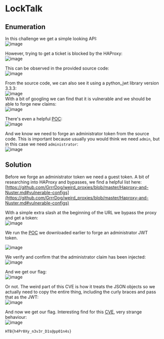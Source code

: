 # LockTalk

## Enumeration
In this challenge we get a simple looking API:  
![image](https://github.com/LazyTitan33/CTF-Writeups/assets/80063008/d7dcaf62-a1f2-425b-888d-43c92d50327d)

However, trying to get a ticket is blocked by the HAProxy:  
![image](https://github.com/LazyTitan33/CTF-Writeups/assets/80063008/23ad7ddf-b97d-4395-8564-b789b37ad38b)

This can be observed in the provided source code:  
![image](https://github.com/LazyTitan33/CTF-Writeups/assets/80063008/8160759c-2e3c-47bc-a878-846719a15d68)

From the source code, we can also see it using a python_jwt library version 3.3.3:  
![image](https://github.com/LazyTitan33/CTF-Writeups/assets/80063008/1f194dd1-7c7c-45e4-aa13-348b7f6d6b2c)  
With a bit of googling we can find that it is vulnerable and we should be able to forge new claims:  
![image](https://github.com/LazyTitan33/CTF-Writeups/assets/80063008/455650fc-47d4-445d-bd39-7c504e00cec9)

There's even a helpful [POC](https://github.com/user0x1337/CVE-2022-39227):  
![image](https://github.com/LazyTitan33/CTF-Writeups/assets/80063008/b9a745ac-37eb-4aa1-b232-39fe527b965a)

And we know we need to forge an administrator token from the source code. This is important because usually you would think we need `admin`, but in this case we need `administrator`:  
![image](https://github.com/LazyTitan33/CTF-Writeups/assets/80063008/cdb31685-2e33-4364-a753-ce16a8ee81d3)

## Solution
Before we forge an administrator token we need a guest token. A bit of researching into HAProxy and bypasses, we find a helpful list here:  
[https://github.com/GrrrDog/weird_proxies/blob/master/Haproxy-and-Nuster.md#vulnerable-configs](https://github.com/GrrrDog/weird_proxies/blob/master/Haproxy-and-Nuster.md#vulnerable-configs)

With a simple extra slash at the beginning of the URL we bypass the proxy and get a token:  
![image](https://github.com/LazyTitan33/CTF-Writeups/assets/80063008/a9454257-23ec-43cf-ac0c-52a51a4c9016)

We run the [POC](https://github.com/user0x1337/CVE-2022-39227) we downloaded earlier to forge an administrator JWT token.

![image](https://github.com/LazyTitan33/CTF-Writeups/assets/80063008/31fb72db-65f4-4fe5-b83c-cfac4d733db6)

We verify and confirm that the administrator claim has been injected:  
![image](https://github.com/LazyTitan33/CTF-Writeups/assets/80063008/d27c208d-b837-458b-a801-76f334ad2379)

And we get our flag:  
![image](https://github.com/LazyTitan33/CTF-Writeups/assets/80063008/c8f3cfb1-be48-4f60-8586-242336acc6f3)

Or not. The weird part of this CVE is how it treats the JSON objects so we actually need to copy the entire thing, including the curly braces and pass that as the JWT:  
![image](https://github.com/LazyTitan33/CTF-Writeups/assets/80063008/1c8b9458-6aa6-452d-a8cf-c44077bb7828)

And now we get our flag. Interesting find for this [CVE](https://github.com/advisories/GHSA-5p8v-58qm-c7fp), very strange behaviour:  
![image](https://github.com/LazyTitan33/CTF-Writeups/assets/80063008/1fae6111-51e8-4470-8ceb-3a3b618d48f1)

`HTB{h4Pr0Xy_n3v3r_D1s@pp01n4s}`
